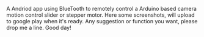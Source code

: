 A Andriod app using BlueTooth to remotely control a Arduino based camera motion control slider or stepper motor. Here some screenshots, will upload to google play when it's ready. Any suggestion or function you want, please drop me a line. Good day!
